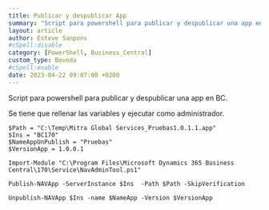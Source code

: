 ```yaml
---
title: Publicar y despublicar App
summary: "Script para powershell para publicar y despublicar una app en BC."
layout: article
author: Esteve Sanpons
#cSpell:disable
category: [PowerShell, Business_Central]
custom_type: Boveda
#cSpell:enable
date: 2023-04-22 09:07:00 +0200
---
```


Script para powershell para publicar y despublicar una app en BC.

Se tiene que rellenar las variables y ejecutar como administrador.

```
$Path = "C:\Temp\Mitra Global Services_Pruebas1.0.1.1.app"
$Ins = "BC170"
$NameAppUnPublish = "Pruebas"
$VersionApp = 1.0.0.1

Import-Module "C:\Program Files\Microsoft Dynamics 365 Business Central\170\Service\NavAdminTool.ps1"

Publish-NAVApp -ServerInstance $Ins  -Path $Path -SkipVerification

Unpublish-NAVApp $Ins -name $NameApp -Version $VersionApp
```
